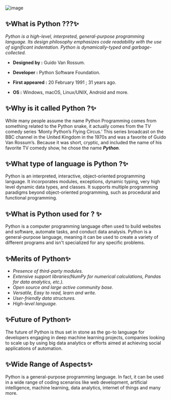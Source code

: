 ![image](https://github.com/kinshuk-code-1729/Python-Basic/assets/90320839/305ae5cb-a2a0-4f2a-8dcc-13a48adc9992)

## ✨What is Python ???✨
*Python is a high-level, interpreted, general-purpose programming language. Its design philosophy emphasizes code readability with the use of significant indentation. Python is dynamically-typed and garbage-collected.*

- **Designed by :** Guido Van Rossum.

- **Developer :** Python Software Foundation.

- **First appeared :** 20 February 1991 ; 31 years ago.

- **OS :** Windows, macOS, Linux/UNIX, Android and more.

## ✨Why is it called Python ?✨
While many people assume the name Python Programming comes from something related to the Python snake, it actually comes from the TV comedy series ‘Monty Python’s Flying Circus.’ This series broadcast on the BBC channel in the United Kingdom in the 1970s and was a favorite of Guido Van Rossum’s. Because it was short, cryptic, and included the name of his favorite TV comedy show, he chose the name ***Python***.

## ✨What type of language is Python ?✨
Python is an interpreted, interactive, object-oriented programming language. It incorporates modules, exceptions, dynamic typing, very high level dynamic data types, and classes. It supports multiple programming paradigms beyond object-oriented programming, such as procedural and functional programming.

## ✨What is Python used for ? ✨
Python is a computer programming language often used to build websites and software, automate tasks, and conduct data analysis. Python is a general-purpose language, meaning it can be used to create a variety of different programs and isn't specialized for any specific problems.

## ✨Merits of Python✨
 - *Presence of third-party modules.*
 - *Extensive support libraries(NumPy for numerical calculations, Pandas for data analytics, etc.).*
 - *Open source and large active community base.*
 - *Versatile, Easy to read, learn and write.*
 - *User-friendly data structures.*
 - *High-level language.*

## ✨Future of Python✨
The future of Python is thus set in stone as the go-to language for developers engaging in deep machine learning projects, companies looking to scale up by using big data analytics or efforts aimed at achieving social applications of automation.

## ✨Wide Range of Aspects✨
Python is a general-purpose programming language. In fact, it can be used in a wide range of coding scenarios like web development, artificial intelligence, machine learning, data analytics, internet of things and many more.
